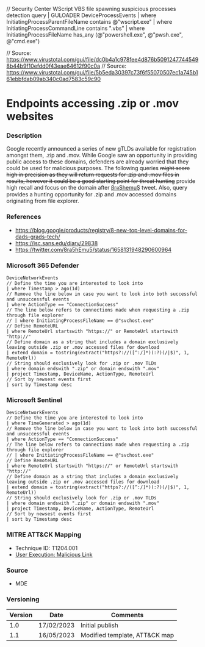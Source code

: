 // Security Center WScript VBS file spawning suspicious processes detection query | GULOADER
DeviceProcessEvents
| where InitiatingProcessParentFileName contains @"wscript.exe"
| where InitiatingProcessCommandLine contains ".vbs"
| where InitiatingProcessFileName has_any (@"powershell.exe", @"pwsh.exe", @"cmd.exe")

// Source: https://www.virustotal.com/gui/file/dc0b4a1c978fee4d876b50912477445498b44b9f10efdd0f43eae64612f90c0a
// Source: https://www.virustotal.com/gui/file/5b5eda30397c73f6f55070507ec1a745b161ebbfdab09ab340c0ad7583c59c90

# Endpoints accessing .zip or .mov websites

### Description

Google recently announced a series of new gTLDs available for registration amongst them, .zip and .mov. While Google saw an opportunity in providing public access to these domains, defenders are already worried that they could be used for malicious purposes. The following queries ~~might score high in precision as they will return requests for .zip and .mov files in results, however it could be a good starting point for threat hunting~~ provide high recall and focus on the domain after [βrคŞhemuŞ](https://twitter.com/8ra5hEmu5/status/1658131948290600964) tweet. Also, query provides a hunting opportunity for .zip and .mov accessed domains originating from file explorer.

### References
- https://blog.google/products/registry/8-new-top-level-domains-for-dads-grads-tech/
- https://isc.sans.edu/diary/29838
- https://twitter.com/8ra5hEmu5/status/1658131948290600964

### Microsoft 365 Defender
```
DeviceNetworkEvents
// Define the time you are interested to look into
| where Timestamp > ago(1d)
// Remove the line below in case you want to look into both successful and unsuccessful events
| where ActionType == "ConnectionSuccess"
// The line below refers to connections made when requesting a .zip through file explorer
// | where InitiatingProcessFileName == @"svchost.exe"
// Define RemoteURL
| where RemoteUrl startswith "https://" or RemoteUrl startswith "http://"
// Define domain as a string that includes a domain exclusively leaving outside .zip or .mov accessed files for download
| extend domain = tostring(extract("https?://([^:/]*)(:?)(/|$)", 1, RemoteUrl)) 
// String should exclusively look for .zip or .mov TLDs
| where domain endswith ".zip" or domain endswith ".mov"
| project Timestamp, DeviceName, ActionType, RemoteUrl
// Sort by newsest events first
| sort by Timestamp desc 
```

### Microsoft Sentinel
```
DeviceNetworkEvents
// Define the time you are interested to look into
| where TimeGenerated > ago(1d)
// Remove the line below in case you want to look into both successful and unsuccessful events
| where ActionType == "ConnectionSuccess"
// The line below refers to connections made when requesting a .zip through file explorer
// | where InitiatingProcessFileName == @"svchost.exe"
// Define RemoteURL
| where RemoteUrl startswith "https://" or RemoteUrl startswith "http://"
// Define domain as a string that includes a domain exclusively leaving outside .zip or .mov accessed files for download
| extend domain = tostring(extract("https?://([^:/]*)(:?)(/|$)", 1, RemoteUrl)) 
// String should exclusively look for .zip or .mov TLDs
| where domain endswith ".zip" or domain endswith ".mov"
| project Timestamp, DeviceName, ActionType, RemoteUrl
// Sort by newsest events first
| sort by Timestamp desc 
```

### MITRE ATT&CK Mapping
- Technique ID: T1204.001
- [User Execution: Malicious Link](https://attack.mitre.org/techniques/T1204/001/)

### Source
- MDE

### Versioning
| Version       | Date          | Comments                      |
| ------------- |---------------| ------------------------------|
| 1.0           | 17/02/2023    | Initial publish               |
| 1.1           | 16/05/2023    | Modified template, ATT&CK map |

